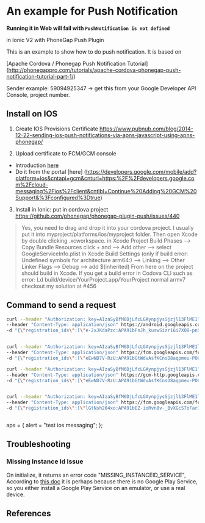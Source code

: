 
# An example for Push Notification

<b> Running it in Web will fail with `PushNotification is not defined`</b>

in Ionic V2 with PhoneGap Push Plugin

This is an example to show how to do push notification. It is based on

[Apache Cordova / Phonegap Push Notification Tutorial]
(http://phonegappro.com/tutorials/apache-cordova-phonegap-push-notification-tutorial-part-1/)

Sender example: 59094925347 -> get this from your Google Developer 
API Console, project number.

## Install on IOS

1. Create IOS Provisions Certificate
https://www.pubnub.com/blog/2014-12-22-sending-ios-push-notifications-via-apns-javascript-using-apns-phonegap/

2. Upload certificate to FCM/GCM console

 - Introduction [here](https://firebase.google.com/docs/cloud-messaging/ios/client#set_up_the_sdk)
 - Do it from the portal [here]
(https://developers.google.com/mobile/add?platform=ios&cntapi=gcm&cnturl=https:%2F%2Fdevelopers.google.com%2Fcloud-messaging%2Fios%2Fclient&cntlbl=Continue%20Adding%20GCM%20Support&%3Fconfigured%3Dtrue)

3. Install in Ionic: put in cordova project
https://github.com/phonegap/phonegap-plugin-push/issues/440

> Yes, you need to drag and drop it into your cordova project. I usually put it into
> myproject/platforms/ios/myproject folder.
> Then open Xcode by double clicking .xcworkspace.
> in Xcode Project Build Phases
> --> Copy Bundle Resources click + and
> --> Add other
> --> select GoogleServiceInfo.plist
> in Xcode Build Settings (only if build error: Undefined symbols for architecture arm64:)
> --> Linking
> --> Other Linker Flags
> --> Debug
> --> add $(inherited)
> From here on the project should build in Xcode.
> If you get a build error in Codova CLI such as error: Ld build/device/YourProject.app/YourProject normal armv7 
checkout my solution at #456


## Command to send a request

```bash
curl --header "Authorization: key=AIzaSyBfM6DjLfcLGAynpjysSjzjl13FlME1lLM" \
--header "Content-Type: application/json" https://android.googleapis.com/gcm/send \
-d "{\"registration_ids\":[\"e-2xJKdaPzc:APA91bFnJh_kuswSizr16i7X08-pnS6qEef1pkvRYEt-9C7Oek1PTf5SlhEUKgA-gdn5lFjE9--Mw3uHU-vZj4EWnQDggVXIpAMNH4Tz-TZuASK9deGuJWdDOiCoJ6DihJJErwAqSJyv\"],\"data\":{\"title\":\"good notification\",\"message\":\"really good\", \"foo\":\"bar\"}}"


curl --header "Authorization: key=AIzaSyBfM6DjLfcLGAynpjysSjzjl13FlME1lLM" \
--header "Content-Type: application/json" https://fcm.googleapis.com/fcm/send \
-d "{\"registration_ids\":[\"eEwND7V-RzU:APA91bGtWdvAsfKCnsD8aqpmeu-POUER6TgK6FUNEX24-Ext-RNvhaT6fNWz_s-ACSh1_Glt33AVDgFp1EUrDX3-7bU60FYQNECFMZEq_xOBrMMFkB4Y_cGS-c2YTn__bC1QhYjMjXKO\"],\"notification\":{\"title\":\"good notification7 body\",\"body\":\"really good\"}}"

curl --header "Authorization: key=AIzaSyBfM6DjLfcLGAynpjysSjzjl13FlME1lLM" \
--header "Content-Type: application/json" https://gcm-http.googleapis.com/gcm/send \
-d "{\"registration_ids\":[\"eEwND7V-RzU:APA91bGtWdvAsfKCnsD8aqpmeu-POUER6TgK6FUNEX24-Ext-RNvhaT6fNWz_s-ACSh1_Glt33AVDgFp1EUrDX3-7bU60FYQNECFMZEq_xOBrMMFkB4Y_cGS-c2YTn__bC1QhYjMjXKO\"],\"notification\":{\"title\":\"good notification 8 body gcm\",\"body\":\"really good\"}}"


curl --header "Authorization: key=AIzaSyBfM6DjLfcLGAynpjysSjzjl13FlME1lLM" \
--header "Content-Type: application/json" https://fcm.googleapis.com/fcm/send \
-d "{\"registration_ids\":[\"lGtNsh204xo:APA91bEZ-ioRvn8v-_BvXGcS7oFar1_2Iq5UbYDF2xVxMDi9HGLxgu2iJTZy9jmINYo3ouuPr1WRcRn8W5VqMgOI97qQDGBWDOBAaJFWXAfKQQdFeHdDO84KNczDKFUtiIPQ2KptkAfJ\"],\"notification\":{\"title\":\"good notification 8 body gcm\",\"body\":\"really good\"}}"



```

   aps =     {
        alert = "test ios messaging";
    };
    
## Troubleshooting

###  Missing Instance Id Issue

On initialize, it returns an error code "MISSING_INSTANCEID_SERVICE",
According to [this doc](https://developers.google.com/instance-id/guides/android-implementation#get_an_instance_id)
it is perhaps because there is no Google Play Service, so you either 
install a Google Play Service on an emulator, or use a real device.



## References
